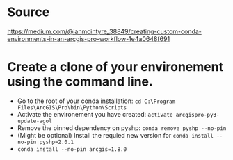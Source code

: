 # Source

https://medium.com/@ianmcintyre_38849/creating-custom-conda-environments-in-an-arcgis-pro-workflow-1e4a0648f691

# Create a clone of your environement using the command line.


 - Go to the root of your conda installation: `cd C:\Program Files\ArcGIS\Pro\bin\Python\Scripts`
 - Activate the environement you have created: `activate arcgispro-py3-update-agol`
 - Remove the pinned dependency on pyshp: `conda remove pyshp --no-pin`
 - (Might be optional) Install the requied new version for `conda install --no-pin pyshp=2.0.1`
 - `conda install --no-pin arcgis=1.8.0`